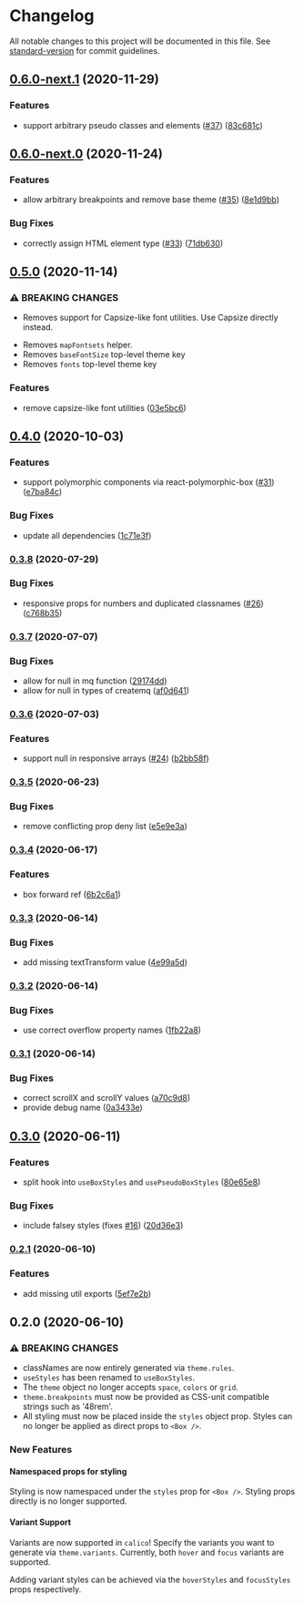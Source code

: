 # Changelog

All notable changes to this project will be documented in this file. See [standard-version](https://github.com/conventional-changelog/standard-version) for commit guidelines.

## [0.6.0-next.1](https://github.com/WalltoWall/calico/compare/v0.6.0-next.0...v0.6.0-next.1) (2020-11-29)


### Features

* support arbitrary pseudo classes and elements ([#37](https://github.com/WalltoWall/calico/issues/37)) ([83c681c](https://github.com/WalltoWall/calico/commit/83c681cc18cf32dc2c0b10327510b1ebd9921654))

## [0.6.0-next.0](https://github.com/WalltoWall/calico/compare/v0.5.0...v0.6.0-next.0) (2020-11-24)


### Features

* allow arbitrary breakpoints and remove base theme ([#35](https://github.com/WalltoWall/calico/issues/35)) ([8e1d9bb](https://github.com/WalltoWall/calico/commit/8e1d9bb536cde1ce60ed32b3a7316319a3e2e3e4))


### Bug Fixes

* correctly assign HTML element type ([#33](https://github.com/WalltoWall/calico/issues/33)) ([71db630](https://github.com/WalltoWall/calico/commit/71db630586bb085e7a26f3038f67ba99dd7118c9))

## [0.5.0](https://github.com/WalltoWall/calico/compare/v0.4.0...v0.5.0) (2020-11-14)


### ⚠ BREAKING CHANGES

* Removes support for Capsize-like font utilities. Use
Capsize directly instead.

- Removes `mapFontsets` helper.
- Removes `baseFontSize` top-level theme key
- Removes `fonts` top-level theme key

### Features

* remove capsize-like font utilities ([03e5bc6](https://github.com/WalltoWall/calico/commit/03e5bc6c2c23b167944ddc7f1cd4491ef1f366c1))

## [0.4.0](https://github.com/WalltoWall/calico/compare/v0.3.8...v0.4.0) (2020-10-03)


### Features

* support polymorphic components via react-polymorphic-box ([#31](https://github.com/WalltoWall/calico/issues/31)) ([e7ba84c](https://github.com/WalltoWall/calico/commit/e7ba84ce1f0fda37baf832619234bb988ef3150c))


### Bug Fixes

* update all dependencies ([1c71e3f](https://github.com/WalltoWall/calico/commit/1c71e3f6c619e2bcc8c6bb1e6ad5a963d95759eb))

### [0.3.8](https://github.com/WalltoWall/calico/compare/v0.3.7...v0.3.8) (2020-07-29)


### Bug Fixes

* responsive props for numbers and duplicated classnames ([#26](https://github.com/WalltoWall/calico/issues/26)) ([c768b35](https://github.com/WalltoWall/calico/commit/c768b357c8ba0a9b36075f6d25531886021b25dc))

### [0.3.7](https://github.com/WalltoWall/calico/compare/v0.3.6...v0.3.7) (2020-07-07)


### Bug Fixes

* allow for null in mq function ([29174dd](https://github.com/WalltoWall/calico/commit/29174dde825864daf1abdf0c134f547af30ee7dc))
* allow for null in types of createmq ([af0d641](https://github.com/WalltoWall/calico/commit/af0d64121f3a26b289f3e7a5dc8d917ce620c0e8))

### [0.3.6](https://github.com/WalltoWall/calico/compare/v0.3.5...v0.3.6) (2020-07-03)


### Features

* support null in responsive arrays ([#24](https://github.com/WalltoWall/calico/issues/24)) ([b2bb58f](https://github.com/WalltoWall/calico/commit/b2bb58f84c7df4a80fb20d083543a6960ffa3d57))

### [0.3.5](https://github.com/WalltoWall/calico/compare/v0.3.4...v0.3.5) (2020-06-23)


### Bug Fixes

* remove conflicting prop deny list ([e5e9e3a](https://github.com/WalltoWall/calico/commit/e5e9e3a83afc6a2caa92c79ec27d3f5ebc2f237a))

### [0.3.4](https://github.com/WalltoWall/calico/compare/v0.3.3...v0.3.4) (2020-06-17)


### Features

* box forward ref ([6b2c6a1](https://github.com/WalltoWall/calico/commit/6b2c6a18e439231b77c3210e4ec8383e95035ab1))

### [0.3.3](https://github.com/WalltoWall/calico/compare/v0.3.2...v0.3.3) (2020-06-14)


### Bug Fixes

* add missing textTransform value ([4e99a5d](https://github.com/WalltoWall/calico/commit/4e99a5dc8e640a6f989d67edff1ce69035d80399))

### [0.3.2](https://github.com/WalltoWall/calico/compare/v0.3.1...v0.3.2) (2020-06-14)


### Bug Fixes

* use correct overflow property names ([1fb22a8](https://github.com/WalltoWall/calico/commit/1fb22a8325ce73aa861038b93a61b233a8580b35))

### [0.3.1](https://github.com/WalltoWall/calico/compare/v0.3.0...v0.3.1) (2020-06-14)


### Bug Fixes

* correct scrollX and scrollY values ([a70c9d8](https://github.com/WalltoWall/calico/commit/a70c9d85aa0eed2e74138c5ef00923a24b490038))
* provide debug name ([0a3433e](https://github.com/WalltoWall/calico/commit/0a3433e0840f21e4930299cf9fc122cd859833a0))

## [0.3.0](https://github.com/WalltoWall/calico/compare/v0.2.1...v0.3.0) (2020-06-11)


### Features

* split hook into `useBoxStyles` and `usePseudoBoxStyles` ([80e65e8](https://github.com/WalltoWall/calico/commit/80e65e84de233d61c766f739945c1a54b1964fe8))


### Bug Fixes

* include falsey styles (fixes [#16](https://github.com/WalltoWall/calico/issues/16)) ([20d36e3](https://github.com/WalltoWall/calico/commit/20d36e33fb794376358fe1412069bfed6d1e2973))

### [0.2.1](https://github.com/WalltoWall/calico/compare/v0.2.0...v0.2.1) (2020-06-10)


### Features

* add missing util exports ([5ef7e2b](https://github.com/WalltoWall/calico/commit/5ef7e2bf2658f47ef6dea3a0c5cb238f2558c3b3))

## 0.2.0 (2020-06-10)

### ⚠ BREAKING CHANGES

- classNames are now entirely generated via `theme.rules`.
- `useStyles` has been renamed to `useBoxStyles`.
- The `theme` object no longer accepts `space`, `colors` or `grid`.
- `theme.breakpoints` must now be provided as CSS-unit compatible strings such
  as '48rem'.
- All styling must now be placed inside the `styles` object prop. Styles can no
  longer be applied as direct props to `<Box />`.

### New Features

#### Namespaced props for styling

Styling is now namespaced under the `styles` prop for `<Box />`. Styling props
directly is no longer supported.

#### Variant Support

Variants are now supported in `calico`! Specify the variants you want to
generate via `theme.variants`. Currently, both `hover` and `focus` variants are
supported.

Adding variant styles can be achieved via the `hoverStyles` and `focusStyles`
props respectively.
